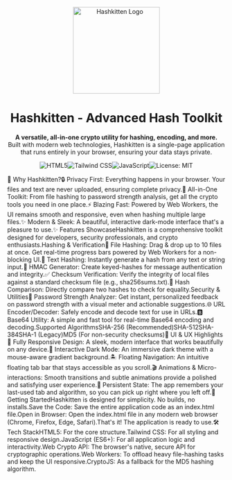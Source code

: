 <p align="center"><img src="https://www.google.com/search?q=https://i.postimg.cc/NfLR2hrw/Gemini_Generated_Image_at6166at6166at61-removebg-preview.png" alt="Hashkitten Logo" width="200"/></p><h1 align="center">Hashkitten - Advanced Hash Toolkit</h1><p align="center"><strong>A versatile, all-in-one crypto utility for hashing, encoding, and more.</strong><br />Built with modern web technologies, Hashkitten is a single-page application that runs entirely in your browser, ensuring your data stays private.</p><p align="center"><img src="https://www.google.com/search?q=https://img.shields.io/badge/HTML5-E34F26%3Fstyle%3Dfor-the-badge%26logo%3Dhtml5%26logoColor%3Dwhite" alt="HTML5"><img src="https://www.google.com/search?q=https://img.shields.io/badge/Tailwind_CSS-38B2AC%3Fstyle%3Dfor-the-badge%26logo%3Dtailwind-css%26logoColor%3Dwhite" alt="Tailwind CSS"><img src="https://www.google.com/search?q=https://img.shields.io/badge/JavaScript-F7DF1E%3Fstyle%3Dfor-the-badge%26logo%3Djavascript%26logoColor%3Dblack" alt="JavaScript"><img src="https://www.google.com/search?q=https://img.shields.io/badge/License-MIT-yellow.svg%3Fstyle%3Dfor-the-badge" alt="License: MIT"></p>🌟 Why Hashkitten?🔒 Privacy First: Everything happens in your browser. Your files and text are never uploaded, ensuring complete privacy.🧰 All-in-One Toolkit: From file hashing to password strength analysis, get all the crypto tools you need in one place.⚡ Blazing Fast: Powered by Web Workers, the UI remains smooth and responsive, even when hashing multiple large files.✨ Modern & Sleek: A beautiful, interactive dark-mode interface that's a pleasure to use.✨ Features ShowcaseHashkitten is a comprehensive toolkit designed for developers, security professionals, and crypto enthusiasts.Hashing & Verification📁 File Hashing: Drag & drop up to 10 files at once. Get real-time progress bars powered by Web Workers for a non-blocking UI.📝 Text Hashing: Instantly generate a hash from any text or string input.🔗 HMAC Generator: Create keyed-hashes for message authentication and integrity.✅ Checksum Verification: Verify the integrity of local files against a standard checksum file (e.g., sha256sums.txt).🔄 Hash Comparison: Directly compare two hashes to check for equality.Security & Utilities🔐 Password Strength Analyzer: Get instant, personalized feedback on password strength with a visual meter and actionable suggestions.🌐 URL Encoder/Decoder: Safely encode and decode text for use in URLs.🅱️ Base64 Utility: A simple and fast tool for real-time Base64 encoding and decoding.Supported AlgorithmsSHA-256 (Recommended)SHA-512SHA-384SHA-1 (Legacy)MD5 (For non-security checksums)🎨 UI & UX Highlights📱 Fully Responsive Design: A sleek, modern interface that works beautifully on any device.🌌 Interactive Dark Mode: An immersive dark theme with a mouse-aware gradient background.🏝️ Floating Navigation: An intuitive floating tab bar that stays accessible as you scroll.🎬 Animations & Micro-interactions: Smooth transitions and subtle animations provide a polished and satisfying user experience.🧠 Persistent State: The app remembers your last-used tab and algorithm, so you can pick up right where you left off.🚀 Getting StartedHashkitten is designed for simplicity. No builds, no installs.Save the Code: Save the entire application code as an index.html file.Open in Browser: Open the index.html file in any modern web browser (Chrome, Firefox, Edge, Safari).That's it! The application is ready to use.🛠️ Tech StackHTML5: For the core structure.Tailwind CSS: For all styling and responsive design.JavaScript (ES6+): For all application logic and interactivity.Web Crypto API: The browser's native, secure API for cryptographic operations.Web Workers: To offload heavy file-hashing tasks and keep the UI responsive.CryptoJS: As a fallback for the MD5 hashing algorithm.

